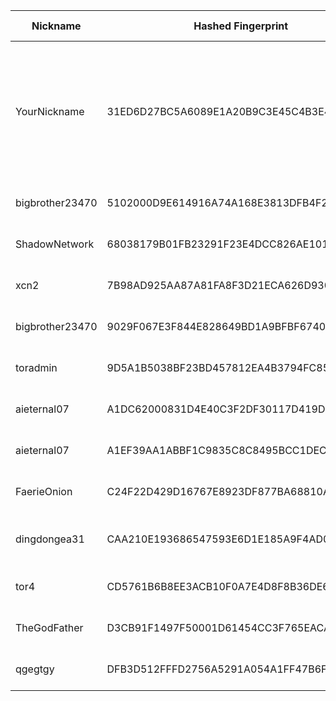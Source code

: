 | Nickname |  Hashed Fingerprint	| Or Addresses | Contact | Running | Flags | Last Seen | First Seen | Last Restarted | Advertised Bandwidth | Platform | Version | Version Status | Recommended Version | Verified hostnames | Exit policy |
|---|---|---|---|---|---|---|---|---|---|---|---|---|---|---|---|
|YourNickname | 31ED6D27BC5A6089E1A20B9C3E45C4B3E4EA51AA | ["69.62.120.155:443","[2a02:4780:41:a921::1]:443"] | Anonymous <nobody AT example DOT com> | true | Exit, Fast, Running, V2Dir, Valid | 2025-10-12 22:00:00 | 2025-10-12 11:00:00 | 2025-10-12 10:20:26 | 3889200 | Tor 0.4.8.19 on Linux | 0.4.8.19 | recommended | true | ["srv756455.hstgr.cloud"] | ["reject 0.0.0.0/8:*","reject 169.254.0.0/16:*","reject 127.0.0.0/8:*","reject 192.168.0.0/16:*","reject 10.0.0.0/8:*","reject 172.16.0.0/12:*","reject 69.62.120.155:*","reject *:25","reject *:465","reject *:587","accept *:*"]|
|bigbrother23470 | 5102000D9E614916A74A168E3813DFB4F26F0774 | ["82.66.10.17:19002","[2a01:e0a:3e0:6c31:d7a9:1d:9343:698c]:9002"] | Random Person <tor AT conti dash usa dot net> | true | Running, V2Dir, Valid | 2025-10-12 22:00:00 | 2025-10-12 15:00:00 | 2025-10-12 13:55:55 | 0 | Tor 0.4.8.10 on Linux | 0.4.8.10 | recommended | true | N/A | ["reject *:*"]|
|ShadowNetwork | 68038179B01FB23291F23E4DCC826AE101F5EA61 | ["161.230.71.100:9001"] | userutility@protonmail.com | true | Running, V2Dir, Valid | 2025-10-12 22:00:00 | 2025-10-12 04:00:00 | 2025-10-12 03:19:43 | 0 | Tor 0.4.8.19 on Linux | 0.4.8.19 | recommended | true | N/A | ["reject *:*"]|
|xcn2 | 7B98AD925AA87A81FA8F3D21ECA626D930CCB39F | ["88.214.56.223:443"] | Random Person nobody@tor.org | true | Running, V2Dir, Valid | 2025-10-12 22:00:00 | 2025-10-12 08:00:00 | 2025-10-12 07:17:32 | 0 | Tor 0.4.8.14 on Linux | 0.4.8.14 | recommended | true | ["yellow-swan-76573.zap.cloud"] | ["reject *:*"]|
|bigbrother23470 | 9029F067E3F844E828649BD1A9BFBF6740FE5C0C | ["82.66.10.17:9002","[2a01:e0a:3e0:6c31:e219:c5b9:ca08:dc50]:9002"] | Random Person <tor AT conti dash usa dot net> | true | Running, V2Dir, Valid | 2025-10-12 22:00:00 | 2025-10-12 08:00:00 | 2025-10-12 07:41:53 | 0 | Tor 0.4.8.10 on Linux | 0.4.8.10 | recommended | true | N/A | ["reject *:*"]|
|toradmin | 9D5A1B5038BF23BD457812EA4B3794FC85E5DD00 | ["67.204.154.11:9001"] | toradmin@wpsoftware.net | true | Running, V2Dir, Valid | 2025-10-12 22:00:00 | 2025-10-12 22:00:00 | 2025-10-12 21:20:23 | 0 | Tor 0.4.8.17 on Linux | 0.4.8.17 | recommended | true | N/A | ["reject *:*"]|
|aieternal07 | A1DC62000831D4E40C3F2DF30117D419D49B8D46 | ["194.59.204.74:9001"] | ${CONTACT_GPG_FINGERPRINT} ${CONTACT_NAME} ${CONTACT_EMAIL} | false | Running, V2Dir, Valid | 2025-10-12 20:00:00 | 2025-10-12 17:00:00 | 2025-10-12 14:31:22 | 0 | Tor 0.4.8.19 on Linux | 0.4.8.19 | recommended | true | ["dheldarul.genmeta.eu"] | ["reject *:*"]|
|aieternal07 | A1EF39AA1ABBF1C9835C8C8495BCC1DECCD2C98A | ["194.59.204.74:9001"] | N/A | true | Running, V2Dir, Valid | 2025-10-12 22:00:00 | 2025-10-12 22:00:00 | 2025-10-12 19:29:40 | 0 | Tor 0.4.8.19 on Linux | 0.4.8.19 | recommended | true | ["dheldarul.genmeta.eu"] | ["reject *:*"]|
|FaerieOnion | C24F22D429D16767E8923DF877BA68810A983937 | ["119.17.158.221:15151"] | N/A | true | Running, V2Dir, Valid | 2025-10-12 22:00:00 | 2025-10-12 07:00:00 | 2025-10-12 10:42:17 | 286720 | Tor 0.4.8.18 on Linux | 0.4.8.18 | recommended | true | ["119-17-158-221.77119e.mel.static.aussiebb.net"] | ["reject *:*"]|
|dingdongea31 | CAA210E193686547593E6D1E185A9F4AD01C5E61 | ["89.0.74.134:443"] | tor@winki.de | true | Fast, Running, V2Dir, Valid | 2025-10-12 22:00:00 | 2025-10-12 15:00:00 | 2025-10-12 14:05:02 | 155648 | Tor 0.4.8.19 on Linux | 0.4.8.19 | recommended | true | ["xdsl-89-0-74-134.nc.de"] | ["reject *:*"]|
|tor4 | CD5761B6B8EE3ACB10F0A7E4D8F8B36DE60BBE01 | ["217.154.208.95:443","[2a01:239:393:d200::1]:443"] | darmstadt@fridaysforfuture.de | true | Running, V2Dir, Valid | 2025-10-12 22:00:00 | 2025-10-12 20:00:00 | 2025-10-12 19:12:19 | 0 | Tor 0.4.8.19 on Linux | 0.4.8.19 | recommended | true | ["ip217.154.208-95.pbiaas.com"] | ["reject *:*"]|
|TheGodFather | D3CB91F1497F50001D61454CC3F765EACAF9EA03 | ["151.145.83.219:9001"] | N/A | true | Running, V2Dir, Valid | 2025-10-12 22:00:00 | 2025-10-12 17:00:00 | 2025-10-12 16:21:28 | 0 | Tor 0.4.8.19 on Linux | 0.4.8.19 | recommended | true | N/A | ["reject *:*"]|
|qgegtgy | DFB3D512FFFD2756A5291A054A1FF47B6F51F4D2 | ["109.104.155.52:22222"] | replACE29-3unthreAD887_BUNDle57-6@offshore.rocks | true | Running, Valid | 2025-10-12 22:00:00 | 2025-10-12 18:00:00 | 2025-10-12 20:31:57 | 0 | Tor 0.4.8.19 on Linux | 0.4.8.19 | recommended | true | N/A | ["reject *:*"]|

